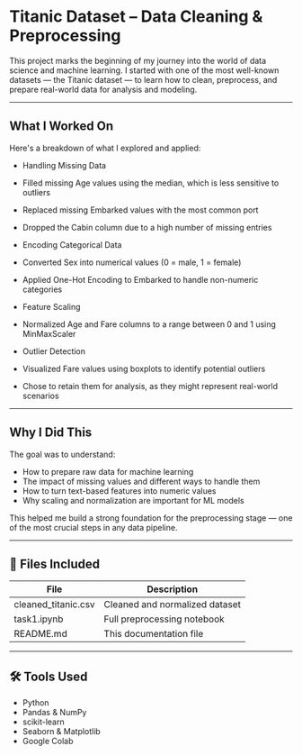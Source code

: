 # Titanic Dataset – Data Cleaning & Preprocessing

This project marks the beginning of my journey into the world of data science and machine learning. I started with one of the most well-known datasets — the Titanic dataset — to learn how to clean, preprocess, and prepare real-world data for analysis and modeling.

---

##  What I Worked On

Here's a breakdown of what I explored and applied:

-  Handling Missing Data
  - Filled missing Age values using the median, which is less sensitive to outliers
  - Replaced missing Embarked values with the most common port
  - Dropped the Cabin column due to a high number of missing entries

-  Encoding Categorical Data
  - Converted Sex into numerical values (0 = male, 1 = female)
  - Applied One-Hot Encoding to Embarked to handle non-numeric categories

-  Feature Scaling
  - Normalized Age and Fare columns to a range between 0 and 1 using MinMaxScaler

-  Outlier Detection
  - Visualized Fare values using boxplots to identify potential outliers
  - Chose to retain them for analysis, as they might represent real-world scenarios

---

##  Why I Did This

The goal was to understand:
- How to prepare raw data for machine learning
- The impact of missing values and different ways to handle them
- How to turn text-based features into numeric values
- Why scaling and normalization are important for ML models

This helped me build a strong foundation for the preprocessing stage — one of the most crucial steps in any data pipeline.

---

## 📁 Files Included

| File | Description |
|------|-------------|
| cleaned_titanic.csv | Cleaned and normalized dataset |
| task1.ipynb | Full preprocessing notebook |
| README.md | This documentation file |

---

## 🛠 Tools Used

- Python 
- Pandas & NumPy
- scikit-learn
- Seaborn & Matplotlib
- Google Colab
